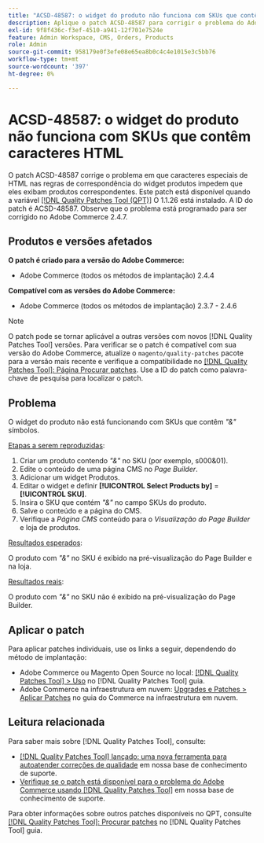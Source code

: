```yaml
---
title: "ACSD-48587: o widget do produto não funciona com SKUs que contêm caracteres HTML"
description: Aplique o patch ACSD-48587 para corrigir o problema do Adobe Commerce, em que os caracteres especiais de HTML nas regras de correspondência do widget produtos impedem que eles exibam produtos correspondentes.
exl-id: 9f8f436c-f3ef-4510-a941-12f701e7524e
feature: Admin Workspace, CMS, Orders, Products
role: Admin
source-git-commit: 958179e0f3efe08e65ea8b0c4c4e1015e3c5bb76
workflow-type: tm+mt
source-wordcount: '397'
ht-degree: 0%

---
```


# ACSD-48587: o widget do produto não funciona com SKUs que contêm caracteres HTML

O patch ACSD-48587 corrige o problema em que caracteres especiais de HTML nas regras de correspondência do widget produtos impedem que eles exibam produtos correspondentes. Este patch está disponível quando a variável [[!DNL Quality Patches Tool (QPT)]](/help/announcements/adobe-commerce-announcements/magento-quality-patches-released-new-tool-to-self-serve-quality-patches.md) O 1.1.26 está instalado. A ID do patch é ACSD-48587. Observe que o problema está programado para ser corrigido no Adobe Commerce 2.4.7.

## Produtos e versões afetados

**O patch é criado para a versão do Adobe Commerce:**

* Adobe Commerce (todos os métodos de implantação) 2.4.4

**Compatível com as versões do Adobe Commerce:**

* Adobe Commerce (todos os métodos de implantação) 2.3.7 - 2.4.6

>[!NOTE]
>
>O patch pode se tornar aplicável a outras versões com novos [!DNL Quality Patches Tool] versões. Para verificar se o patch é compatível com sua versão do Adobe Commerce, atualize o `magento/quality-patches` pacote para a versão mais recente e verifique a compatibilidade no [[!DNL Quality Patches Tool]: Página Procurar patches](https://experienceleague.adobe.com/tools/commerce-quality-patches/index.html). Use a ID do patch como palavra-chave de pesquisa para localizar o patch.

## Problema

O widget do produto não está funcionando com SKUs que contêm *&quot;&amp;&quot;* símbolos.

<u>Etapas a serem reproduzidas</u>:

1. Criar um produto contendo *&quot;&amp;&quot;* no SKU (por exemplo, s000&amp;01).
1. Edite o conteúdo de uma página CMS no *Page Builder*.
1. Adicionar um widget Produtos.
1. Editar o widget e definir **[!UICONTROL Select Products by]** = **[!UICONTROL SKU]**.
1. Insira o SKU que contém *&quot;&amp;&quot;* no campo SKUs do produto.
1. Salve o conteúdo e a página do CMS.
1. Verifique a *Página CMS* conteúdo para o *Visualização do Page Builder* e loja de produtos.

<u>Resultados esperados</u>:

O produto com *&quot;&amp;&quot;* no SKU é exibido na pré-visualização do Page Builder e na loja.

<u>Resultados reais</u>:

O produto com *&quot;&amp;&quot;* no SKU não é exibido na pré-visualização do Page Builder.

## Aplicar o patch

Para aplicar patches individuais, use os links a seguir, dependendo do método de implantação:

* Adobe Commerce ou Magento Open Source no local: [[!DNL Quality Patches Tool] > Uso](https://experienceleague.adobe.com/docs/commerce-operations/tools/quality-patches-tool/usage.html) no [!DNL Quality Patches Tool] guia.
* Adobe Commerce na infraestrutura em nuvem: [Upgrades e Patches > Aplicar Patches](https://experienceleague.adobe.com/docs/commerce-cloud-service/user-guide/develop/upgrade/apply-patches.html) no guia do Commerce na infraestrutura em nuvem.

## Leitura relacionada

Para saber mais sobre [!DNL Quality Patches Tool], consulte:

* [[!DNL Quality Patches Tool] lançado: uma nova ferramenta para autoatender correções de qualidade](/help/announcements/adobe-commerce-announcements/magento-quality-patches-released-new-tool-to-self-serve-quality-patches.md) em nossa base de conhecimento de suporte.
* [Verifique se o patch está disponível para o problema do Adobe Commerce usando [!DNL Quality Patches Tool]](/help/support-tools/patches-available-in-qpt-tool/check-patch-for-magento-issue-with-magento-quality-patches.md) em nossa base de conhecimento de suporte.

Para obter informações sobre outros patches disponíveis no QPT, consulte [[!DNL Quality Patches Tool]: Procurar patches](https://experienceleague.adobe.com/tools/commerce-quality-patches/index.html) no [!DNL Quality Patches Tool] guia.
